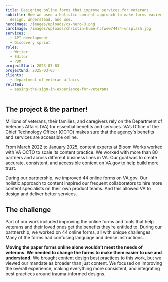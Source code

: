```yaml
---
title: Designing online forms that improve services for veterans
subtitle: How we used a holistic content approach to make forms easier to
  design, understand, and use.
heroImage: /images/uploads/cs-hero-3.png
cardImage: /images/uploads/christin-hume-hcfwew744z4-unsplash.jpg
services:
  - API development
  - Discovery sprint
roles:
  - Writer
  - Editor
  - PDM
projectStart: 2023-07-03
projectEnd: 2025-03-03
clients:
  - department-of-veteran-affairs
related:
  - easing-the-sign-in-experience-for-veterans
---
```

## The project & the partner!

Millions of veterans, their families, and caregivers rely on the
Department of Veterans Affairs (VA) for essential benefits and services.
VA’s Office of the Chief Technology Officer (OCTO) makes sure that the
agency's benefits and services are accessible online.

From March 2022 to January 2025, content experts at Bloom Works worked with VA OCTO to scale its content practice. We worked with more than 80 partners and across different business lines in VA. Our goal was to create accurate, consistent, and accessible content on VA.gov to help build more trust.

During our partnership, we improved 44 online forms on VA.gov. Our holistic approach to content inspired our frequent collaborators to hire more content specialists on their own product teams. And this allowed VA to design and deliver better services.


## The challenge

Part of our work included improving the online forms and tools that help
veterans and their loved ones get the benefits they’re entitled to. During
our partnership, we worked on 44 online forms, all with unique challenges.
Many of the forms had confusing language and dense instructions. 

**Moving the paper forms online alone wouldn’t meet the needs of veterans. We needed to change the forms to make them easier to use and understand.** We brought content design best practices to this work, but we viewed our mandate as broader than just content. We focused on improving the overall experience, making everything more consistent, and integrating best practices around trauma-informed designs.
